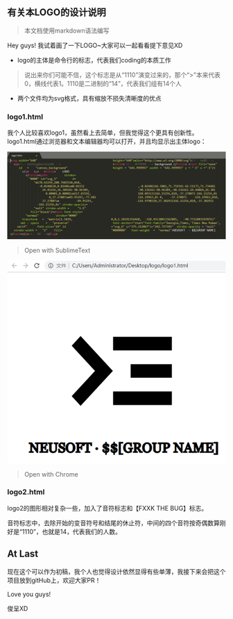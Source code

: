## 有关本LOGO的设计说明
> 本文档使用markdown语法编写

Hey guys! 我试着画了一下LOGO~大家可以一起看看提下意见XD 

- logo的主体是命令行的标志，代表我们coding的本质工作
> 说出来你们可能不信，这个标志是从“1110”演变过来的，那个“>”本来代表0，横线代表1。1110是二进制的“14”，代表我们组有14个人

- 两个文件均为svg格式，具有缩放不损失清晰度的优点

### logo1.html

我个人比较喜欢logo1，虽然看上去简单，但我觉得这个更具有创新性。logo1.html通过浏览器和文本编辑器均可以打开，并且均显示出主体logo：

![a00af35a5df26f885855f4252c6b7817.png](a00af35a5df26f885855f4252c6b7817.png)
> Open with SublimeText


![feb8b2bb19390c4f796acc5e63b6c24e.png](feb8b2bb19390c4f796acc5e63b6c24e.png)
> Open with Chrome


### logo2.html

logo2的图形相对复杂一些，加入了音符标志和【FXXK THE BUG】标志。

音符标志中，去除开始的变音符号和结尾的休止符，中间的四个音符按奇偶数算刚好是“1110”，也就是14，代表我们的人数。


## At Last

现在这个可以作为初稿，我个人也觉得设计依然显得有些单薄，我接下来会把这个项目放到gitHub上，欢迎大家PR！

Love you guys!

俊呈XD






























